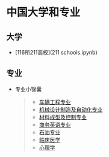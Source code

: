 # 中国大学和专业
## 大学
* [116所211高校](211 schools.ipynb)
## 专业
* 专业小锦囊
    >- [车辆工程专业](Majors/vehicle-engineering.md)
    >- [机械设计制造及自动化专业](Majors/mechanical-design.md)
    >- [材料成型及控制专业](Majors/material-forming-and-control.md)
    >- [商务英语专业](Majors/business-english.md)
    >- [石油专业](Majors/petroleum-engineering.md)
    >- [临床医学](Majors/clinical.md)  
    >- [心理学](Majors/psychics.md)

    
